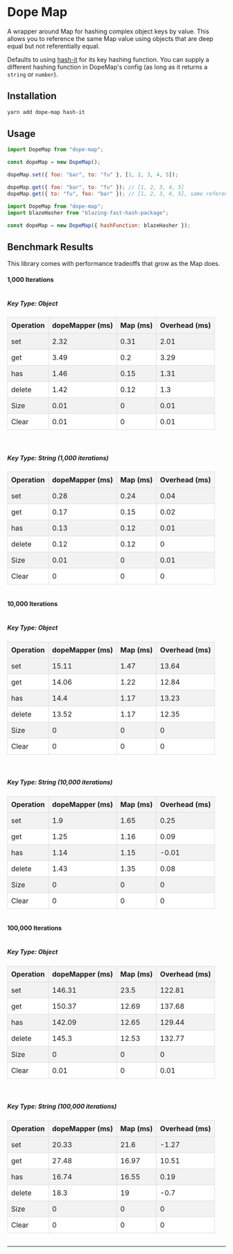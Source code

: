 # Dope Map

A wrapper around Map for hashing complex object keys by value. This allows you to reference the same Map value using objects that are deep equal but not referentially equal.

Defaults to using [hash-it](https://github.com/planttheidea/hash-it) for its key hashing function.  You can supply a different hashing function in DopeMap's config (as long as it returns a `string` or `number`).

## Installation

```bash
yarn add dope-map hash-it
```

## Usage

```javascript
import DopeMap from "dope-map";

const dopeMap = new DopeMap();

dopeMap.set({ foo: "bar", to: "fu" }, [1, 2, 3, 4, 5]);

dopeMap.get({ foo: "bar", to: "fu" }); // [1, 2, 3, 4, 5]
dopeMap.get({ to: "fu", foo: "bar" }); // [1, 2, 3, 4, 5], same reference
```

```javascript
import DopeMap from "dope-map";
import blazeHasher from "blazing-fast-hash-package";

const dopeMap = new DopeMap({ hashFunction: blazeHasher });
```

## Benchmark Results

This library comes with performance tradeoffs that grow as the Map does.

#### 1,000 Iterations

<div style="display: flex; flex-wrap: wrap; gap: 20px;">
  <div style="flex: 1; min-width: 400px; max-width: 600px;">
    <h5>Key Type: Object</h5>
    <table style="width: 100%; border-collapse: collapse;">
      <thead>
        <tr>
          <th style="border: 1px solid #ddd; padding: 8px; text-align: left; background-color: #f4f4f4;">Operation</th>
          <th style="border: 1px solid #ddd; padding: 8px; text-align: left; background-color: #f4f4f4;">dopeMapper (ms)</th>
          <th style="border: 1px solid #ddd; padding: 8px; text-align: left; background-color: #f4f4f4;">Map (ms)</th>
          <th style="border: 1px solid #ddd; padding: 8px; text-align: left; background-color: #f4f4f4;">Overhead (ms)</th>
        </tr>
      </thead>
      <tbody>
        <tr style="background-color: #f2f2f2">
                <td style="border: 1px solid #ddd; padding: 8px;">set</td>
                <td style="border: 1px solid #ddd; padding: 8px;">2.32</td>
                <td style="border: 1px solid #ddd; padding: 8px;">0.31</td>
                <td style="border: 1px solid #ddd; padding: 8px;">2.01</td>
              </tr>
<tr style="background-color: white">
                <td style="border: 1px solid #ddd; padding: 8px;">get</td>
                <td style="border: 1px solid #ddd; padding: 8px;">3.49</td>
                <td style="border: 1px solid #ddd; padding: 8px;">0.2</td>
                <td style="border: 1px solid #ddd; padding: 8px;">3.29</td>
              </tr>
<tr style="background-color: #f2f2f2">
                <td style="border: 1px solid #ddd; padding: 8px;">has</td>
                <td style="border: 1px solid #ddd; padding: 8px;">1.46</td>
                <td style="border: 1px solid #ddd; padding: 8px;">0.15</td>
                <td style="border: 1px solid #ddd; padding: 8px;">1.31</td>
              </tr>
<tr style="background-color: white">
                <td style="border: 1px solid #ddd; padding: 8px;">delete</td>
                <td style="border: 1px solid #ddd; padding: 8px;">1.42</td>
                <td style="border: 1px solid #ddd; padding: 8px;">0.12</td>
                <td style="border: 1px solid #ddd; padding: 8px;">1.3</td>
              </tr>
<tr style="background-color: #f2f2f2">
                <td style="border: 1px solid #ddd; padding: 8px;">Size</td>
                <td style="border: 1px solid #ddd; padding: 8px;">0.01</td>
                <td style="border: 1px solid #ddd; padding: 8px;">0</td>
                <td style="border: 1px solid #ddd; padding: 8px;">0.01</td>
              </tr>
<tr style="background-color: white">
                <td style="border: 1px solid #ddd; padding: 8px;">Clear</td>
                <td style="border: 1px solid #ddd; padding: 8px;">0.01</td>
                <td style="border: 1px solid #ddd; padding: 8px;">0</td>
                <td style="border: 1px solid #ddd; padding: 8px;">0.01</td>
              </tr>
      </tbody>
    </table>
  </div>
  <div style="flex: 1; min-width: 400px; max-width: 600px;">
    <h5>Key Type: String (1,000 iterations)</h5>
    <table style="width: 100%; border-collapse: collapse;">
      <thead>
        <tr>
          <th style="border: 1px solid #ddd; padding: 8px; text-align: left; background-color: #f4f4f4;">Operation</th>
          <th style="border: 1px solid #ddd; padding: 8px; text-align: left; background-color: #f4f4f4;">dopeMapper (ms)</th>
          <th style="border: 1px solid #ddd; padding: 8px; text-align: left; background-color: #f4f4f4;">Map (ms)</th>
          <th style="border: 1px solid #ddd; padding: 8px; text-align: left; background-color: #f4f4f4;">Overhead (ms)</th>
        </tr>
      </thead>
      <tbody>
        <tr style="background-color: #f2f2f2">
                <td style="border: 1px solid #ddd; padding: 8px;">set</td>
                <td style="border: 1px solid #ddd; padding: 8px;">0.28</td>
                <td style="border: 1px solid #ddd; padding: 8px;">0.24</td>
                <td style="border: 1px solid #ddd; padding: 8px;">0.04</td>
              </tr>
<tr style="background-color: white">
                <td style="border: 1px solid #ddd; padding: 8px;">get</td>
                <td style="border: 1px solid #ddd; padding: 8px;">0.17</td>
                <td style="border: 1px solid #ddd; padding: 8px;">0.15</td>
                <td style="border: 1px solid #ddd; padding: 8px;">0.02</td>
              </tr>
<tr style="background-color: #f2f2f2">
                <td style="border: 1px solid #ddd; padding: 8px;">has</td>
                <td style="border: 1px solid #ddd; padding: 8px;">0.13</td>
                <td style="border: 1px solid #ddd; padding: 8px;">0.12</td>
                <td style="border: 1px solid #ddd; padding: 8px;">0.01</td>
              </tr>
<tr style="background-color: white">
                <td style="border: 1px solid #ddd; padding: 8px;">delete</td>
                <td style="border: 1px solid #ddd; padding: 8px;">0.12</td>
                <td style="border: 1px solid #ddd; padding: 8px;">0.12</td>
                <td style="border: 1px solid #ddd; padding: 8px;">0</td>
              </tr>
<tr style="background-color: #f2f2f2">
                <td style="border: 1px solid #ddd; padding: 8px;">Size</td>
                <td style="border: 1px solid #ddd; padding: 8px;">0.01</td>
                <td style="border: 1px solid #ddd; padding: 8px;">0</td>
                <td style="border: 1px solid #ddd; padding: 8px;">0.01</td>
              </tr>
<tr style="background-color: white">
                <td style="border: 1px solid #ddd; padding: 8px;">Clear</td>
                <td style="border: 1px solid #ddd; padding: 8px;">0</td>
                <td style="border: 1px solid #ddd; padding: 8px;">0</td>
                <td style="border: 1px solid #ddd; padding: 8px;">0</td>
              </tr>
      </tbody>
    </table>
  </div>
</div>

#### 10,000 Iterations

<div style="display: flex; flex-wrap: wrap; gap: 20px;">
  <div style="flex: 1; min-width: 400px; max-width: 600px;">
    <h5>Key Type: Object</h5>
    <table style="width: 100%; border-collapse: collapse;">
      <thead>
        <tr>
          <th style="border: 1px solid #ddd; padding: 8px; text-align: left; background-color: #f4f4f4;">Operation</th>
          <th style="border: 1px solid #ddd; padding: 8px; text-align: left; background-color: #f4f4f4;">dopeMapper (ms)</th>
          <th style="border: 1px solid #ddd; padding: 8px; text-align: left; background-color: #f4f4f4;">Map (ms)</th>
          <th style="border: 1px solid #ddd; padding: 8px; text-align: left; background-color: #f4f4f4;">Overhead (ms)</th>
        </tr>
      </thead>
      <tbody>
        <tr style="background-color: #f2f2f2">
                <td style="border: 1px solid #ddd; padding: 8px;">set</td>
                <td style="border: 1px solid #ddd; padding: 8px;">15.11</td>
                <td style="border: 1px solid #ddd; padding: 8px;">1.47</td>
                <td style="border: 1px solid #ddd; padding: 8px;">13.64</td>
              </tr>
<tr style="background-color: white">
                <td style="border: 1px solid #ddd; padding: 8px;">get</td>
                <td style="border: 1px solid #ddd; padding: 8px;">14.06</td>
                <td style="border: 1px solid #ddd; padding: 8px;">1.22</td>
                <td style="border: 1px solid #ddd; padding: 8px;">12.84</td>
              </tr>
<tr style="background-color: #f2f2f2">
                <td style="border: 1px solid #ddd; padding: 8px;">has</td>
                <td style="border: 1px solid #ddd; padding: 8px;">14.4</td>
                <td style="border: 1px solid #ddd; padding: 8px;">1.17</td>
                <td style="border: 1px solid #ddd; padding: 8px;">13.23</td>
              </tr>
<tr style="background-color: white">
                <td style="border: 1px solid #ddd; padding: 8px;">delete</td>
                <td style="border: 1px solid #ddd; padding: 8px;">13.52</td>
                <td style="border: 1px solid #ddd; padding: 8px;">1.17</td>
                <td style="border: 1px solid #ddd; padding: 8px;">12.35</td>
              </tr>
<tr style="background-color: #f2f2f2">
                <td style="border: 1px solid #ddd; padding: 8px;">Size</td>
                <td style="border: 1px solid #ddd; padding: 8px;">0</td>
                <td style="border: 1px solid #ddd; padding: 8px;">0</td>
                <td style="border: 1px solid #ddd; padding: 8px;">0</td>
              </tr>
<tr style="background-color: white">
                <td style="border: 1px solid #ddd; padding: 8px;">Clear</td>
                <td style="border: 1px solid #ddd; padding: 8px;">0</td>
                <td style="border: 1px solid #ddd; padding: 8px;">0</td>
                <td style="border: 1px solid #ddd; padding: 8px;">0</td>
              </tr>
      </tbody>
    </table>
  </div>
  <div style="flex: 1; min-width: 400px; max-width: 600px;">
    <h5>Key Type: String (10,000 iterations)</h5>
    <table style="width: 100%; border-collapse: collapse;">
      <thead>
        <tr>
          <th style="border: 1px solid #ddd; padding: 8px; text-align: left; background-color: #f4f4f4;">Operation</th>
          <th style="border: 1px solid #ddd; padding: 8px; text-align: left; background-color: #f4f4f4;">dopeMapper (ms)</th>
          <th style="border: 1px solid #ddd; padding: 8px; text-align: left; background-color: #f4f4f4;">Map (ms)</th>
          <th style="border: 1px solid #ddd; padding: 8px; text-align: left; background-color: #f4f4f4;">Overhead (ms)</th>
        </tr>
      </thead>
      <tbody>
        <tr style="background-color: #f2f2f2">
                <td style="border: 1px solid #ddd; padding: 8px;">set</td>
                <td style="border: 1px solid #ddd; padding: 8px;">1.9</td>
                <td style="border: 1px solid #ddd; padding: 8px;">1.65</td>
                <td style="border: 1px solid #ddd; padding: 8px;">0.25</td>
              </tr>
<tr style="background-color: white">
                <td style="border: 1px solid #ddd; padding: 8px;">get</td>
                <td style="border: 1px solid #ddd; padding: 8px;">1.25</td>
                <td style="border: 1px solid #ddd; padding: 8px;">1.16</td>
                <td style="border: 1px solid #ddd; padding: 8px;">0.09</td>
              </tr>
<tr style="background-color: #f2f2f2">
                <td style="border: 1px solid #ddd; padding: 8px;">has</td>
                <td style="border: 1px solid #ddd; padding: 8px;">1.14</td>
                <td style="border: 1px solid #ddd; padding: 8px;">1.15</td>
                <td style="border: 1px solid #ddd; padding: 8px;">-0.01</td>
              </tr>
<tr style="background-color: white">
                <td style="border: 1px solid #ddd; padding: 8px;">delete</td>
                <td style="border: 1px solid #ddd; padding: 8px;">1.43</td>
                <td style="border: 1px solid #ddd; padding: 8px;">1.35</td>
                <td style="border: 1px solid #ddd; padding: 8px;">0.08</td>
              </tr>
<tr style="background-color: #f2f2f2">
                <td style="border: 1px solid #ddd; padding: 8px;">Size</td>
                <td style="border: 1px solid #ddd; padding: 8px;">0</td>
                <td style="border: 1px solid #ddd; padding: 8px;">0</td>
                <td style="border: 1px solid #ddd; padding: 8px;">0</td>
              </tr>
<tr style="background-color: white">
                <td style="border: 1px solid #ddd; padding: 8px;">Clear</td>
                <td style="border: 1px solid #ddd; padding: 8px;">0</td>
                <td style="border: 1px solid #ddd; padding: 8px;">0</td>
                <td style="border: 1px solid #ddd; padding: 8px;">0</td>
              </tr>
      </tbody>
    </table>
  </div>
</div>

#### 100,000 Iterations

<div style="display: flex; flex-wrap: wrap; gap: 20px;">
  <div style="flex: 1; min-width: 400px; max-width: 600px;">
    <h5>Key Type: Object</h5>
    <table style="width: 100%; border-collapse: collapse;">
      <thead>
        <tr>
          <th style="border: 1px solid #ddd; padding: 8px; text-align: left; background-color: #f4f4f4;">Operation</th>
          <th style="border: 1px solid #ddd; padding: 8px; text-align: left; background-color: #f4f4f4;">dopeMapper (ms)</th>
          <th style="border: 1px solid #ddd; padding: 8px; text-align: left; background-color: #f4f4f4;">Map (ms)</th>
          <th style="border: 1px solid #ddd; padding: 8px; text-align: left; background-color: #f4f4f4;">Overhead (ms)</th>
        </tr>
      </thead>
      <tbody>
        <tr style="background-color: #f2f2f2">
                <td style="border: 1px solid #ddd; padding: 8px;">set</td>
                <td style="border: 1px solid #ddd; padding: 8px;">146.31</td>
                <td style="border: 1px solid #ddd; padding: 8px;">23.5</td>
                <td style="border: 1px solid #ddd; padding: 8px;">122.81</td>
              </tr>
<tr style="background-color: white">
                <td style="border: 1px solid #ddd; padding: 8px;">get</td>
                <td style="border: 1px solid #ddd; padding: 8px;">150.37</td>
                <td style="border: 1px solid #ddd; padding: 8px;">12.69</td>
                <td style="border: 1px solid #ddd; padding: 8px;">137.68</td>
              </tr>
<tr style="background-color: #f2f2f2">
                <td style="border: 1px solid #ddd; padding: 8px;">has</td>
                <td style="border: 1px solid #ddd; padding: 8px;">142.09</td>
                <td style="border: 1px solid #ddd; padding: 8px;">12.65</td>
                <td style="border: 1px solid #ddd; padding: 8px;">129.44</td>
              </tr>
<tr style="background-color: white">
                <td style="border: 1px solid #ddd; padding: 8px;">delete</td>
                <td style="border: 1px solid #ddd; padding: 8px;">145.3</td>
                <td style="border: 1px solid #ddd; padding: 8px;">12.53</td>
                <td style="border: 1px solid #ddd; padding: 8px;">132.77</td>
              </tr>
<tr style="background-color: #f2f2f2">
                <td style="border: 1px solid #ddd; padding: 8px;">Size</td>
                <td style="border: 1px solid #ddd; padding: 8px;">0</td>
                <td style="border: 1px solid #ddd; padding: 8px;">0</td>
                <td style="border: 1px solid #ddd; padding: 8px;">0</td>
              </tr>
<tr style="background-color: white">
                <td style="border: 1px solid #ddd; padding: 8px;">Clear</td>
                <td style="border: 1px solid #ddd; padding: 8px;">0.01</td>
                <td style="border: 1px solid #ddd; padding: 8px;">0</td>
                <td style="border: 1px solid #ddd; padding: 8px;">0.01</td>
              </tr>
      </tbody>
    </table>
  </div>
  <div style="flex: 1; min-width: 400px; max-width: 600px;">
    <h5>Key Type: String (100,000 iterations)</h5>
    <table style="width: 100%; border-collapse: collapse;">
      <thead>
        <tr>
          <th style="border: 1px solid #ddd; padding: 8px; text-align: left; background-color: #f4f4f4;">Operation</th>
          <th style="border: 1px solid #ddd; padding: 8px; text-align: left; background-color: #f4f4f4;">dopeMapper (ms)</th>
          <th style="border: 1px solid #ddd; padding: 8px; text-align: left; background-color: #f4f4f4;">Map (ms)</th>
          <th style="border: 1px solid #ddd; padding: 8px; text-align: left; background-color: #f4f4f4;">Overhead (ms)</th>
        </tr>
      </thead>
      <tbody>
        <tr style="background-color: #f2f2f2">
                <td style="border: 1px solid #ddd; padding: 8px;">set</td>
                <td style="border: 1px solid #ddd; padding: 8px;">20.33</td>
                <td style="border: 1px solid #ddd; padding: 8px;">21.6</td>
                <td style="border: 1px solid #ddd; padding: 8px;">-1.27</td>
              </tr>
<tr style="background-color: white">
                <td style="border: 1px solid #ddd; padding: 8px;">get</td>
                <td style="border: 1px solid #ddd; padding: 8px;">27.48</td>
                <td style="border: 1px solid #ddd; padding: 8px;">16.97</td>
                <td style="border: 1px solid #ddd; padding: 8px;">10.51</td>
              </tr>
<tr style="background-color: #f2f2f2">
                <td style="border: 1px solid #ddd; padding: 8px;">has</td>
                <td style="border: 1px solid #ddd; padding: 8px;">16.74</td>
                <td style="border: 1px solid #ddd; padding: 8px;">16.55</td>
                <td style="border: 1px solid #ddd; padding: 8px;">0.19</td>
              </tr>
<tr style="background-color: white">
                <td style="border: 1px solid #ddd; padding: 8px;">delete</td>
                <td style="border: 1px solid #ddd; padding: 8px;">18.3</td>
                <td style="border: 1px solid #ddd; padding: 8px;">19</td>
                <td style="border: 1px solid #ddd; padding: 8px;">-0.7</td>
              </tr>
<tr style="background-color: #f2f2f2">
                <td style="border: 1px solid #ddd; padding: 8px;">Size</td>
                <td style="border: 1px solid #ddd; padding: 8px;">0</td>
                <td style="border: 1px solid #ddd; padding: 8px;">0</td>
                <td style="border: 1px solid #ddd; padding: 8px;">0</td>
              </tr>
<tr style="background-color: white">
                <td style="border: 1px solid #ddd; padding: 8px;">Clear</td>
                <td style="border: 1px solid #ddd; padding: 8px;">0</td>
                <td style="border: 1px solid #ddd; padding: 8px;">0</td>
                <td style="border: 1px solid #ddd; padding: 8px;">0</td>
              </tr>
      </tbody>
    </table>
  </div>
</div>

---
